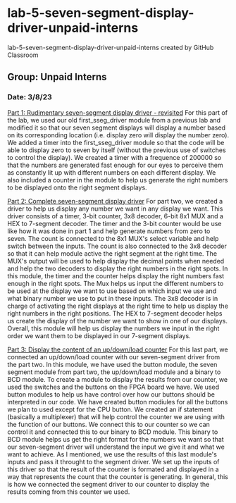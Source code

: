 # lab-5-seven-segment-display-driver-unpaid-interns
lab-5-seven-segment-display-driver-unpaid-interns created by GitHub Classroom

## Group: Unpaid Interns
### Date: 3/8/23  

<ins>Part 1: Rudimentary seven-segment display driver - revisited</ins>
 For this part of the lab, we used our old first_sseg_driver module from a previous lab and modified it so that our seven segment displays will display a number based on its corresponding location (i.e. display zero will display the number zero). We added a timer into the first_sseg_driver module so that the code will be able to display zero to seven by itself (without the previous use of switches to control the display). We created a timer with a frequence of 200000 so that the numbers are generated fast enough for our eyes to perceive them as constantly lit up with different numbers on each different display. We also included a counter in the module to help us generate the right numbers to be displayed onto the right segment displays.

<ins>Part 2: Complete seven-segment display driver</ins>
 For part two, we created a driver to help us display any number we want in any display we want. This driver consists of a timer, 3-bit counter, 3x8 decoder, 6-bit 8x1 MUX and a HEX to 7-segment decoder. The timer and the 3-bit counter would be use like how it was done in part 1 and help generate numbers from zero to seven. The count is connected to the 8x1 MUX's select variable and help switch between the inputs. The count is also connected to the 3x8 decoder so that it can help module active the right segment at the right time. The MUX's output will be used to help display the decimal points when needed and help the two decoders to display the right numbers in the right spots. In this module, the timer and the counter helps display the right numbers fast enough in the right spots. The Mux helps us input the different numbers to be used at the display we want to use based on which input we use and what binary number we use to put in these inputs. The 3x8 decoder is in charge of activating the right displays at the right time to help us display the right numbers in the right positions. The HEX to 7-segment decoder helps us create the display of the number we want to show in one of our displays. Overall, this module will help us display the numbers we input in the right order we want them to be displayed in our 7-segment displays.

<ins>Part 3: Display the content of an up/down/load counter</ins>
 For this last part, we connected an up/down/load counter with our seven-segment driver from the part two. In this module, we have used the button module, the seven segment module from part two, the up/down/load module and a binary to BCD module. To create a module to display the results from our counter, we used the switches and the buttons on the FPGA board we have. We used button modules to help us have control over how our buttons should be interpreted in our code. We have created button modiules for all the buttons we plan to used except for the CPU button. We created an if statement (basically a multiplexer) that will help control the counter we are using with the function of our buttons. We connect this to our counter so we can control it and connected this to our binary to BCD module. This binary to BCD module helps us get the right format for the numbers we want so that our seven-segment driver will understand the input we give it and what we want to achieve. As I mentioned, we use the results of this last module's inputs and pass it throught to the segment driver. We set up the inputs of this driver so that the result of the counter is formated and displayed in a way that represents the count that the counter is generating. In general, this is how we connected the segment driver to our counter to display the results coming from this counter we used.
